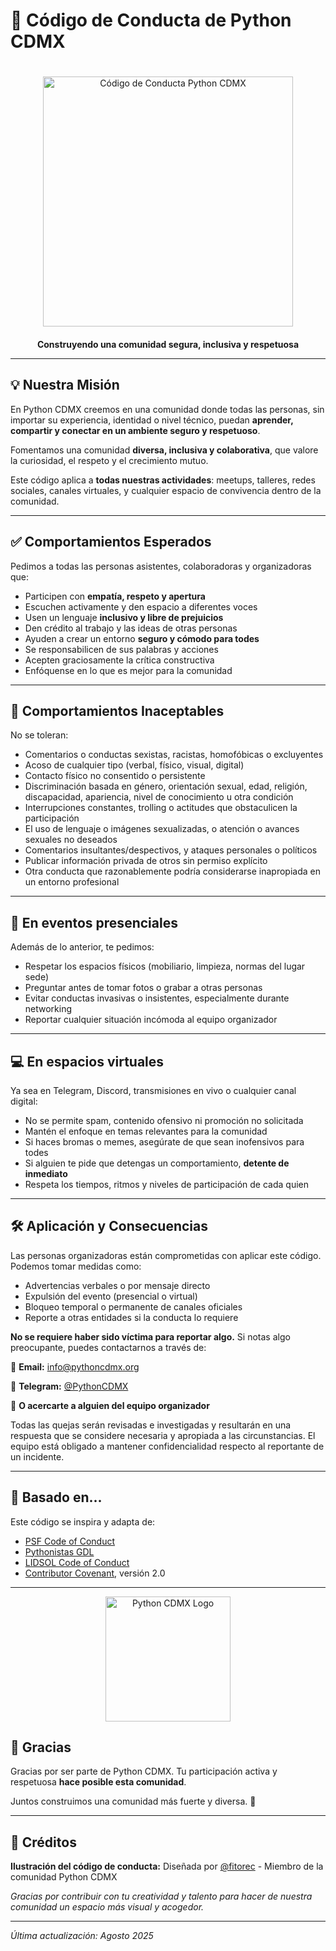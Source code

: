 # 🐍 Código de Conducta de Python CDMX

<div align="center">
  <img src="/images/codigo-de-conducta.svg" alt="Código de Conducta Python CDMX" width="400" style="margin: 20px 0;">
</div>

<div align="center">
  <b>Construyendo una comunidad segura, inclusiva y respetuosa</b>
</div>

---

## 💡 Nuestra Misión

En Python CDMX creemos en una comunidad donde todas las personas, sin importar su experiencia, identidad o nivel técnico, puedan **aprender, compartir y conectar en un ambiente seguro y respetuoso**.

Fomentamos una comunidad **diversa, inclusiva y colaborativa**, que valore la curiosidad, el respeto y el crecimiento mutuo.

Este código aplica a **todas nuestras actividades**: meetups, talleres, redes sociales, canales virtuales, y cualquier espacio de convivencia dentro de la comunidad.

---

## ✅ Comportamientos Esperados

Pedimos a todas las personas asistentes, colaboradoras y organizadoras que:

* Participen con **empatía, respeto y apertura**
* Escuchen activamente y den espacio a diferentes voces
* Usen un lenguaje **inclusivo y libre de prejuicios**
* Den crédito al trabajo y las ideas de otras personas
* Ayuden a crear un entorno **seguro y cómodo para todes**
* Se responsabilicen de sus palabras y acciones
* Acepten graciosamente la crítica constructiva
* Enfóquense en lo que es mejor para la comunidad

---

## 🚫 Comportamientos Inaceptables

No se toleran:

* Comentarios o conductas sexistas, racistas, homofóbicas o excluyentes
* Acoso de cualquier tipo (verbal, físico, visual, digital)
* Contacto físico no consentido o persistente
* Discriminación basada en género, orientación sexual, edad, religión, discapacidad, apariencia, nivel de conocimiento u otra condición
* Interrupciones constantes, trolling o actitudes que obstaculicen la participación
* El uso de lenguaje o imágenes sexualizadas, o atención o avances sexuales no deseados
* Comentarios insultantes/despectivos, y ataques personales o políticos
* Publicar información privada de otros sin permiso explícito
* Otra conducta que razonablemente podría considerarse inapropiada en un entorno profesional

---

## 🏢 En eventos presenciales

Además de lo anterior, te pedimos:

* Respetar los espacios físicos (mobiliario, limpieza, normas del lugar sede)
* Preguntar antes de tomar fotos o grabar a otras personas
* Evitar conductas invasivas o insistentes, especialmente durante networking
* Reportar cualquier situación incómoda al equipo organizador

---

## 💻 En espacios virtuales

Ya sea en Telegram, Discord, transmisiones en vivo o cualquier canal digital:

* No se permite spam, contenido ofensivo ni promoción no solicitada
* Mantén el enfoque en temas relevantes para la comunidad
* Si haces bromas o memes, asegúrate de que sean inofensivos para todes
* Si alguien te pide que detengas un comportamiento, **detente de inmediato**
* Respeta los tiempos, ritmos y niveles de participación de cada quien

---

## 🛠 Aplicación y Consecuencias

Las personas organizadoras están comprometidas con aplicar este código. Podemos tomar medidas como:

* Advertencias verbales o por mensaje directo
* Expulsión del evento (presencial o virtual)
* Bloqueo temporal o permanente de canales oficiales
* Reporte a otras entidades si la conducta lo requiere

**No se requiere haber sido víctima para reportar algo.** Si notas algo preocupante, puedes contactarnos a través de:

📧 **Email:** info@pythoncdmx.org

💬 **Telegram:** [@PythonCDMX](https://t.me/PythonCDMX)

👥 **O acercarte a alguien del equipo organizador**

Todas las quejas serán revisadas e investigadas y resultarán en una respuesta que se considere necesaria y apropiada a las circunstancias. El equipo está obligado a mantener confidencialidad respecto al reportante de un incidente.

---

## 📄 Basado en...

Este código se inspira y adapta de:

* [PSF Code of Conduct](https://policies.python.org/python.org/code-of-conduct/)
* [Pythonistas GDL](https://pythonistas-gdl.org/pages/codigo-de-conducta.html)
* [LIDSOL Code of Conduct](https://github.com/LIDSOL/CodeOfConduct)
* [Contributor Covenant](https://www.contributor-covenant.org), versión 2.0

---

<div align="center">
  <img src="/images/logo.png" alt="Python CDMX Logo" width="200">
</div>


## 🤝 Gracias

Gracias por ser parte de Python CDMX. Tu participación activa y respetuosa **hace posible esta comunidad**.

Juntos construimos una comunidad más fuerte y diversa. 🐍

---

## 🎨 Créditos

**Ilustración del código de conducta:**
Diseñada por [@fitorec](https://github.com/fitorec) - Miembro de la comunidad Python CDMX

*Gracias por contribuir con tu creatividad y talento para hacer de nuestra comunidad un espacio más visual y acogedor.*

---

*Última actualización: Agosto 2025*
